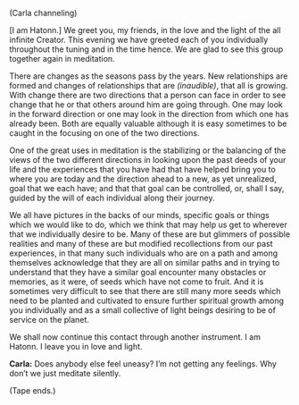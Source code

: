 <p class="channel-type">(Carla channeling)</p>
<p>[I am Hatonn.] We greet you, my friends, in the love and the light of the all infinite Creator. This evening we have greeted each of you individually throughout the tuning and in the time hence. We are glad to see this group together again in meditation.</p>
<p>There are changes as the seasons pass by the years. New relationships are formed and changes of relationships that are <em>(inaudible)</em>, that all is growing. With change there are two directions that a person can face in order to see change that he or that others around him are going through. One may look in the forward direction or one may look in the direction from which one has already been. Both are equally valuable although it is easy sometimes to be caught in the focusing on one of the two directions.</p>
<p>One of the great uses in meditation is the stabilizing or the balancing of the views of the two different directions in looking upon the past deeds of your life and the experiences that you have had that have helped bring you to where you are today and the direction ahead to a new, as yet unrealized, goal that we each have; and that that goal can be controlled, or, shall I say, guided by the will of each individual along their journey.</p>
<p>We all have pictures in the backs of our minds, specific goals or things which we would like to do, which we think that may help us get to wherever that we individually desire to be. Many of these are but glimmers of possible realities and many of these are but modified recollections from our past experiences, in that many such individuals who are on a path and among themselves acknowledge that they are all on similar paths and in trying to understand that they have a similar goal encounter many obstacles or memories, as it were, of seeds which have not come to fruit. And it is sometimes very difficult to see that there are still many more seeds which need to be planted and cultivated to ensure further spiritual growth among you individually and as a small collective of light beings desiring to be of service on the planet.</p>
<p>We shall now continue this contact through another instrument. I am Hatonn. I leave you in love and light.</p>
<p><strong>Carla:</strong> Does anybody else feel uneasy? I’m not getting any feelings. Why don’t we just meditate silently.</p>
<p class="comment">(Tape ends.)</p>